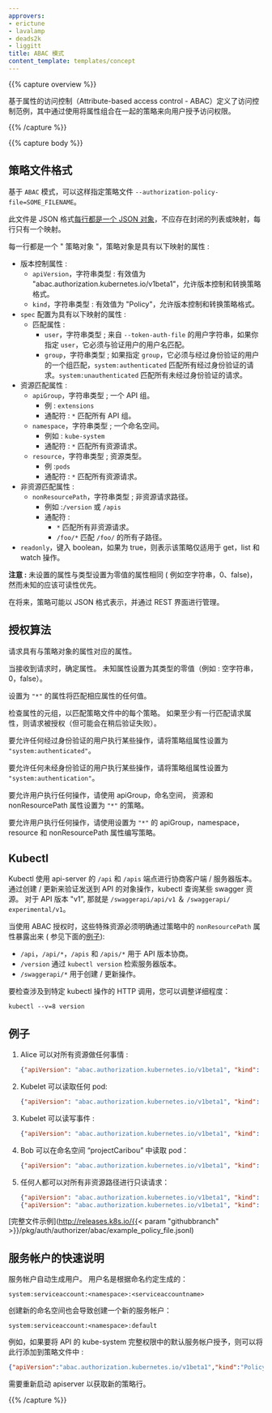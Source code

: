 ```yaml
---
approvers:
- erictune
- lavalamp
- deads2k
- liggitt
title: ABAC 模式
content_template: templates/concept
---
```


{{% capture overview %}}

基于属性的访问控制（Attribute-based access control - ABAC）定义了访问控制范例，其中通过使用将属性组合在一起的策略来向用户授予访问权限。

{{% /capture %}}

{{% capture body %}}

## 策略文件格式

基于 `ABAC` 模式，可以这样指定策略文件 `--authorization-policy-file=SOME_FILENAME`。

此文件是 JSON 格式[每行都是一个 JSON 对象](http://jsonlines.org/)，不应存在封闭的列表或映射，每行只有一个映射。

每一行都是一个 " 策略对象 "，策略对象是具有以下映射的属性 :

  - 版本控制属性 :
    - `apiVersion`，字符串类型 : 有效值为 "abac.authorization.kubernetes.io/v1beta1"，允许版本控制和转换策略格式。
    - `kind`，字符串类型 : 有效值为 "Policy"，允许版本控制和转换策略格式。
  - `spec` 配置为具有以下映射的属性 :
    - 匹配属性 :
      - `user`，字符串类型 ; 来自 `--token-auth-file` 的用户字符串，如果你指定 `user`，它必须与验证用户的用户名匹配。
      - `group`，字符串类型 ; 如果指定 `group`，它必须与经过身份验证的用户的一个组匹配，`system:authenticated` 匹配所有经过身份验证的请求。`system:unauthenticated` 匹配所有未经过身份验证的请求。
  - 资源匹配属性 :
    - `apiGroup`，字符串类型 ; 一个 API 组。
      - 例 : `extensions`
      - 通配符 : `*` 匹配所有 API 组。
    - `namespace`，字符串类型 ; 一个命名空间。
      - 例如 : `kube-system`
      - 通配符 : `*` 匹配所有资源请求。
    - `resource`，字符串类型 ; 资源类型。
      - 例 :`pods`
      - 通配符 : `*` 匹配所有资源请求。
  - 非资源匹配属性 :
    - `nonResourcePath`，字符串类型 ; 非资源请求路径。
      - 例如 :`/version` 或 `/apis`
      - 通配符 :
        - `*` 匹配所有非资源请求。
        - `/foo/*` 匹配 `/foo/` 的所有子路径。
  - `readonly`，键入 boolean，如果为 true，则表示该策略仅适用于 get，list 和 watch 操作。

**注意 :** 未设置的属性与类型设置为零值的属性相同 ( 例如空字符串，0、false)，然而未知的应该可读性优先。

在将来，策略可能以 JSON 格式表示，并通过 REST 界面进行管理。

## 授权算法

请求具有与策略对象的属性对应的属性。

当接收到请求时，确定属性。 未知属性设置为其类型的零值（例如 : 空字符串，0，false）。

设置为 `"*"` 的属性将匹配相应属性的任何值。

检查属性的元组，以匹配策略文件中的每个策略。 如果至少有一行匹配请求属性，则请求被授权（但可能会在稍后验证失败）。

要允许任何经过身份验证的用户执行某些操作，请将策略组属性设置为 `"system:authenticated"`。

要允许任何未经身份验证的用户执行某些操作，请将策略组属性设置为 `"system:authentication"`。

要允许用户执行任何操作，请使用 apiGroup，命名空间，
资源和 nonResourcePath 属性设置为 `"*"` 的策略。

要允许用户执行任何操作，请使用设置为 `"*"` 的 apiGroup，namespace，resource 和 nonResourcePath 属性编写策略。

## Kubectl

Kubectl 使用 api-server 的 `/api` 和 `/apis` 端点进行协商客户端 / 服务器版本。 通过创建 / 更新来验证发送到 API 的对象操作，kubectl 查询某些 swagger 资源。 对于 API 版本 "v1", 那就是 `/swaggerapi/api/v1` ＆ `/swaggerapi/ experimental/v1`。

当使用 ABAC 授权时，这些特殊资源必须明确通过策略中的 `nonResourcePath` 属性暴露出来 ( 参见下面的[例子](#examples)):

* `/api`，`/api/*`，`/apis` 和 `/apis/*` 用于 API 版本协商。
* `/version` 通过 `kubectl version` 检索服务器版本。
* `/swaggerapi/*` 用于创建 / 更新操作。

要检查涉及到特定 kubectl 操作的 HTTP 调用，您可以调整详细程度：

    kubectl --v=8 version

## 例子

1. Alice 可以对所有资源做任何事情 :

    ```json
    {"apiVersion": "abac.authorization.kubernetes.io/v1beta1", "kind": "Policy", "spec": {"user": "alice", "namespace": "*", "resource": "*", "apiGroup": "*"}}
    ```
2. Kubelet 可以读取任何 pod:

    ```json
    {"apiVersion": "abac.authorization.kubernetes.io/v1beta1", "kind": "Policy", "spec": {"user": "kubelet", "namespace": "*", "resource": "pods", "readonly": true}}
    ```
3. Kubelet 可以读写事件 :

    ```json
    {"apiVersion": "abac.authorization.kubernetes.io/v1beta1", "kind": "Policy", "spec": {"user": "kubelet", "namespace": "*", "resource": "events"}}
    ```
4. Bob 可以在命名空间 “projectCaribou” 中读取 pod：

    ```json
    {"apiVersion": "abac.authorization.kubernetes.io/v1beta1", "kind": "Policy", "spec": {"user": "bob", "namespace": "projectCaribou", "resource": "pods", "readonly": true}}
    ```
5. 任何人都可以对所有非资源路径进行只读请求：

    ```json
    {"apiVersion": "abac.authorization.kubernetes.io/v1beta1", "kind": "Policy", "spec": {"group": "system:authenticated", "readonly": true, "nonResourcePath": "*"}}
    {"apiVersion": "abac.authorization.kubernetes.io/v1beta1", "kind": "Policy", "spec": {"group": "system:unauthenticated", "readonly": true, "nonResourcePath": "*"}}
    ```

[完整文件示例](http://releases.k8s.io/{{< param "githubbranch" >}}/pkg/auth/authorizer/abac/example_policy_file.jsonl)

## 服务帐户的快速说明

服务帐户自动生成用户。 用户名是根据命名约定生成的：

```shell
system:serviceaccount:<namespace>:<serviceaccountname>
```
创建新的命名空间也会导致创建一个新的服务帐户：

```shell
system:serviceaccount:<namespace>:default
```

例如，如果要将 API 的 kube-system 完整权限中的默认服务帐户授予，则可以将此行添加到策略文件中 :

```json
{"apiVersion":"abac.authorization.kubernetes.io/v1beta1","kind":"Policy","spec":{"user":"system:serviceaccount:kube-system:default","namespace":"*","resource":"*","apiGroup":"*"}}
```

需要重新启动 apiserver 以获取新的策略行。

{{% /capture %}}

